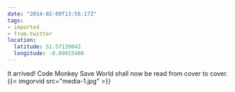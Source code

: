 ```yaml
---
date: "2014-02-09T13:56:17Z"
tags:
- imported
- from-twitter
location:
  latitude: 51.57139042
  longitude: -0.09015408
---
```

It arrived! Code Monkey Save World shall now be read from cover to cover. {{< imgorvid src="media-1.jpg" >}}

